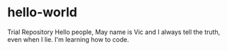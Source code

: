 # hello-world
Trial Repository
Hello people, May name is Vic and I always tell the truth, even when I lie. I'm learning how to code.
